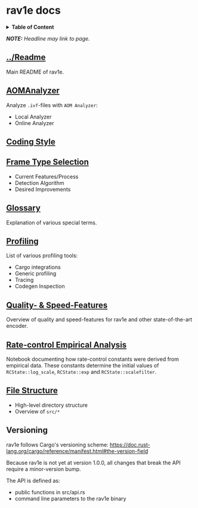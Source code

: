 # rav1e docs

<details>
<summary><b>Table of Content</b></summary>

- [../Readme](#readme)
- [AOMAnalyzer](#aomanalyzer)
- [Coding Style](#coding-style)
- [Frame Type Selection](#frame-type-selection)
- [Glossary](#glossary)
- [Profiling](#profiling)
- [Quality- & Speed-Features](#quality---speed-features)
- [Rate-control Empirical Analysis](#rate-control-empirical-analysis)
- [File Structure](#file-structure)
- [Versioning](#versioning)
</details>

_**NOTE:** Headline may link to page._

## [../Readme](../README.md)
Main README of rav1e.

## [AOMAnalyzer](AOM_ANALYZER.md)
Analyze `.ivf`-files with `AOM Analyzer`:
* Local Analyzer
* Online Analyzer

## [Coding Style](CODING_STYLE.md)

## [Frame Type Selection](FRAME_TYPE_SELECTION.md)
- Current Features/Process
- Detection Algorithm
- Desired Improvements

## [Glossary](GLOSSARY.md)
Explanation of various special terms.

## [Profiling](PROFILING.md)
List of various profiling tools:
- Cargo integrations
- Generic profiling
- Tracing
- Codegen Inspection

## [Quality- & Speed-Features](QUALITY_&_SPEED_FEATURES.md)
Overview of quality and speed-features for rav1e and other state-of-the-art encoder.

## [Rate-control Empirical Analysis](regress_log-bitrate_wrt_log-quantizer.ipynb)
Notebook documenting how rate-control constants were derived from empirical data.
These constants determine the initial values of `RCState::log_scale`, `RCState::exp` and `RCState::scalefilter`.

## [File Structure](STRUCTURE.md)
- High-level directory structure
- Overview of `src/*`

## Versioning
rav1e follows Cargo's versioning scheme: https://doc.rust-lang.org/cargo/reference/manifest.html#the-version-field

Because rav1e is not yet at version 1.0.0, all changes that break the API require a minor-version bump.

The API is defined as:
- public functions in src/api.rs
- command line parameters to the rav1e binary
